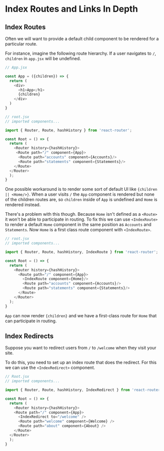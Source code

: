 # Index Routes and Links In Depth

## Index Routes

Often we will want to provide a default child component to be rendered for a
particular route. 

For instance, imagine the following route hierarchy. If a user navigates to `/`,
`children` in `app.jsx` will be undefined.

```js
// App.jsx

const App = ({children}) => {
  return (
    <div>
      <h1>App</h1>
      {children}
    </div>
  )
}

// root.jsx
// imported components...

import { Router, Route, hashHistory } from 'react-router';

const Root = () => {
  return (
    <Router history={hashHistory}>
     <Route path="/" component={App}>
      <Route path="accounts" component={Accounts}/>
      <Route path="statements" component={Statements}/>
    </Route>
  </Router>
  );
}
```

One possible workaround is to render some sort of default UI like
`{children || <Home/>}`. When a user visits `/` the `App` component
is rendered but none of the children routes are, so `children` inside of
`App` is undefined and `Home` is rendered instead.

There's a problem with this though. Because `Home` isn't defined as a `<Route>`
it won't be able to participate in routing. To fix this we can use `<IndexRoute>`
to render a default `Home` component in the same position as `Accounts` and `Statements`.
Now `Home` is a first class route component with `<IndexRoute>`.

```js
// root.jsx
// imported components...

import { Router, Route, hashHistory, IndexRoute } from 'react-router';

const Root = () => {
  return (
    <Router history={hashHistory}>
      <Route path="/" component={App}>
        <IndexRoute component={Home}/>
        <Route path="accounts" component={Accounts}/>
        <Route path="statements" component={Statements}/>
      </Route>
    </Router>
  );
}
```

`App` can now render `{children}` and we have a first-class
route for `Home` that can participate in routing.

## Index Redirects

Suppose you want to redirect users from `/` to `/welcome` when they
visit your site.

To do this, you need to set up an index route that does the redirect.
For this we can use the `<IndexRedirect>` component.

```js
// Root.jsx
// imported components...

import { Router, Route, hashHistory, IndexRedirect } from 'react-router';

const Root = () => {
  return (
    <Router history={hashHistory}>
    <Route path="/" component={App}>
      <IndexRedirect to="/welcome" />
      <Route path="welcome" component={Welcome} />
      <Route path="about" component={About} />
    </Route>
  </Router>
  );
}

```

